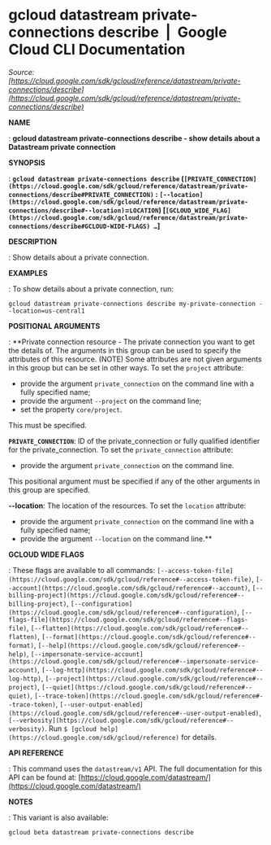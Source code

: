 # gcloud datastream private-connections describe  |  Google Cloud CLI Documentation

*Source: [https://cloud.google.com/sdk/gcloud/reference/datastream/private-connections/describe](https://cloud.google.com/sdk/gcloud/reference/datastream/private-connections/describe)*

**NAME**

: **gcloud datastream private-connections describe - show details about a Datastream private connection**

**SYNOPSIS**

: **`gcloud datastream private-connections describe` (`[PRIVATE_CONNECTION](https://cloud.google.com/sdk/gcloud/reference/datastream/private-connections/describe#PRIVATE_CONNECTION)` : `[--location](https://cloud.google.com/sdk/gcloud/reference/datastream/private-connections/describe#--location)`=`LOCATION`) [`[GCLOUD_WIDE_FLAG](https://cloud.google.com/sdk/gcloud/reference/datastream/private-connections/describe#GCLOUD-WIDE-FLAGS) …`]**

**DESCRIPTION**

: Show details about a private connection.

**EXAMPLES**

: To show details about a private connection, run:

```
gcloud datastream private-connections describe my-private-connection --location=us-central1
```

**POSITIONAL ARGUMENTS**

: **Private connection resource - The private connection you want to get the details
of. The arguments in this group can be used to specify the attributes of this
resource. (NOTE) Some attributes are not given arguments in this group but can
be set in other ways.
To set the `project` attribute:

- provide the argument `private_connection` on the command line with a
fully specified name;
- provide the argument `--project` on the command line;
- set the property `core/project`.

This must be specified.

**`PRIVATE_CONNECTION`**:
ID of the private_connection or fully qualified identifier for the
private_connection.
To set the `private_connection` attribute:

- provide the argument `private_connection` on the command line.

This positional argument must be specified if any of the other arguments in this
group are specified.

**--location**:
The location of the resources.
To set the `location` attribute:

- provide the argument `private_connection` on the command line with a
fully specified name;
- provide the argument `--location` on the command line.**

**GCLOUD WIDE FLAGS**

: These flags are available to all commands: `[--access-token-file](https://cloud.google.com/sdk/gcloud/reference#--access-token-file)`,
`[--account](https://cloud.google.com/sdk/gcloud/reference#--account)`, `[--billing-project](https://cloud.google.com/sdk/gcloud/reference#--billing-project)`,
`[--configuration](https://cloud.google.com/sdk/gcloud/reference#--configuration)`,
`[--flags-file](https://cloud.google.com/sdk/gcloud/reference#--flags-file)`,
`[--flatten](https://cloud.google.com/sdk/gcloud/reference#--flatten)`, `[--format](https://cloud.google.com/sdk/gcloud/reference#--format)`, `[--help](https://cloud.google.com/sdk/gcloud/reference#--help)`, `[--impersonate-service-account](https://cloud.google.com/sdk/gcloud/reference#--impersonate-service-account)`,
`[--log-http](https://cloud.google.com/sdk/gcloud/reference#--log-http)`,
`[--project](https://cloud.google.com/sdk/gcloud/reference#--project)`, `[--quiet](https://cloud.google.com/sdk/gcloud/reference#--quiet)`, `[--trace-token](https://cloud.google.com/sdk/gcloud/reference#--trace-token)`, `[--user-output-enabled](https://cloud.google.com/sdk/gcloud/reference#--user-output-enabled)`,
`[--verbosity](https://cloud.google.com/sdk/gcloud/reference#--verbosity)`.
Run `$ [gcloud help](https://cloud.google.com/sdk/gcloud/reference)` for details.

**API REFERENCE**

: This command uses the `datastream/v1` API. The full documentation for
this API can be found at: [https://cloud.google.com/datastream/](https://cloud.google.com/datastream/)

**NOTES**

: This variant is also available:

```
gcloud beta datastream private-connections describe
```